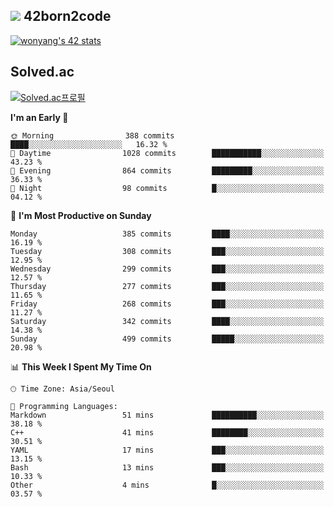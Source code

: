 
## <img src="https://img.shields.io/badge/-000000?style=flat&logo=42&logoColor=white"> 42born2code
[![wonyang's 42 stats](https://badge42.vercel.app/api/v2/cl5nhe5b6007809kydha7ht42/stats?cursusId=21&coalitionId=88)](https://profile.intra.42.fr/users/wonyang)

## Solved.ac
[![Solved.ac프로필](http://mazassumnida.wtf/api/v2/generate_badge?boj=bennyws)](https://solved.ac/bennyws)

<!--START_SECTION:waka-->
**I'm an Early 🐤** 

```text
🌞 Morning                388 commits         ████░░░░░░░░░░░░░░░░░░░░░   16.32 % 
🌆 Daytime                1028 commits        ███████████░░░░░░░░░░░░░░   43.23 % 
🌃 Evening                864 commits         █████████░░░░░░░░░░░░░░░░   36.33 % 
🌙 Night                  98 commits          █░░░░░░░░░░░░░░░░░░░░░░░░   04.12 % 
```
📅 **I'm Most Productive on Sunday** 

```text
Monday                   385 commits         ████░░░░░░░░░░░░░░░░░░░░░   16.19 % 
Tuesday                  308 commits         ███░░░░░░░░░░░░░░░░░░░░░░   12.95 % 
Wednesday                299 commits         ███░░░░░░░░░░░░░░░░░░░░░░   12.57 % 
Thursday                 277 commits         ███░░░░░░░░░░░░░░░░░░░░░░   11.65 % 
Friday                   268 commits         ███░░░░░░░░░░░░░░░░░░░░░░   11.27 % 
Saturday                 342 commits         ████░░░░░░░░░░░░░░░░░░░░░   14.38 % 
Sunday                   499 commits         █████░░░░░░░░░░░░░░░░░░░░   20.98 % 
```


📊 **This Week I Spent My Time On** 

```text
🕑︎ Time Zone: Asia/Seoul

💬 Programming Languages: 
Markdown                 51 mins             ██████████░░░░░░░░░░░░░░░   38.18 % 
C++                      41 mins             ████████░░░░░░░░░░░░░░░░░   30.51 % 
YAML                     17 mins             ███░░░░░░░░░░░░░░░░░░░░░░   13.15 % 
Bash                     13 mins             ███░░░░░░░░░░░░░░░░░░░░░░   10.33 % 
Other                    4 mins              █░░░░░░░░░░░░░░░░░░░░░░░░   03.57 % 
```


<!--END_SECTION:waka-->
